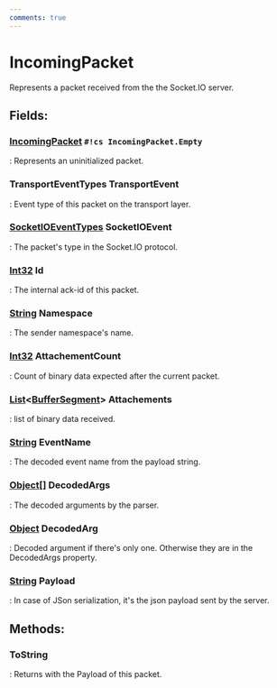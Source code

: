 ```yaml
---
comments: true
---
```

# IncomingPacket

Represents a packet received from the the Socket.IO server. 

## **Fields**:
### **[IncomingPacket]() `#!cs IncomingPacket.Empty`**
: Represents an uninitialized packet. 
### **TransportEventTypes TransportEvent**
: Event type of this packet on the transport layer. 
### **[SocketIOEventTypes](SocketIOEventTypes.md) SocketIOEvent**
: The packet's type in the Socket.IO protocol. 
### **[Int32](https://learn.microsoft.com/en-us/dotnet/api/System.Int32) Id**
: The internal ack-id of this packet. 
### **[String](https://learn.microsoft.com/en-us/dotnet/api/System.String) Namespace**
: The sender namespace's name. 
### **[Int32](https://learn.microsoft.com/en-us/dotnet/api/System.Int32) AttachementCount**
: Count of binary data expected after the current packet. 
### **[List](https://learn.microsoft.com/en-us/dotnet/api/System.Collections.Generic.List-1)&lt;[BufferSegment](../../../HTTP/api-reference/Memory/BufferSegment.md)&gt; Attachements**
: list of binary data received. 
### **[String](https://learn.microsoft.com/en-us/dotnet/api/System.String) EventName**
: The decoded event name from the payload string. 
### **[Object[]](https://learn.microsoft.com/en-us/dotnet/api/System.Object[]) DecodedArgs**
: The decoded arguments by the parser. 
### **[Object](https://learn.microsoft.com/en-us/dotnet/api/System.Object) DecodedArg**
: Decoded argument if there's only one. Otherwise they are in the DecodedArgs property. 
### **[String](https://learn.microsoft.com/en-us/dotnet/api/System.String) Payload**
: In case of JSon serialization, it's the json payload sent by the server. 
## **Methods**:

### **ToString**
: Returns with the Payload of this packet. 